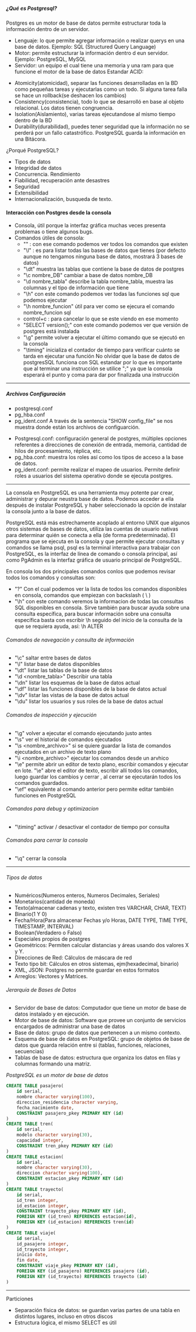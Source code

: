 ##### ¿Qué es Postgresql?
Postgres es un motor de base de datos permite estructurar toda la información dentro de un servidor.
* Lenguaje: lo que permite agregar información o realizar querys en una base de datos. Ejemplo: SQL (Structured Query Language)
* Motor: permite estructurar la información dentro d eun servidor. Ejemplo: PostgreSQL, MySQL
* Servidor: un equipo el cual tiene una memoria y una ram para que funcione el motor de la base de datos 
Estandar ACID: 
- Atomicity(atomicidad), separar las funciones desarrolladas en la BD como pequeñas tareas y ejecutarlas como un todo. Si alguna tarea falla se hace un rollback(se deshacen los cambios)
- Consistency(consistencia), todo lo que se desarrolló en base al objeto relacional. Los datos tienen congruencia. 
- Isolation(Aislamiento), varias tareas ejecutandose al mismo tiempo dentro de la BD
- Durability(durabilidad), puedes tener seguridad que la información no se perderá por un fallo catastrófico. PostgreSQL guarda la información en una Bitácora.

¿Porqué PostgreSQL?
* Tipos de datos
* Integridad de datos
* Concurrencia. Rendimiento
* Fiabilidad, recuperación ante desastres
* Seguridad
* Extensibilidad
* Internacionalización, busqueda de texto.

#### Interacción con Postgres desde la consola
- Consola, útil porque la interfaz gráfica muchas veces presenta problemas o tiene algunos bugs.
- Comandos útiles de consola:
    * "\" : con ese comando podemos ver todos los comandos que existen
    * "\l" : es para listar todas las bases de datos que tienes (por defecto aunque no tengamos ninguna base de datos, mostrará 3 bases de datos)
    * "\dt" muestra las tablas que contiene la base de datos de postgres
    * "\c nombre_DB" cambiar a base de datos nombre_DB
    * "\d nombre_tabla" describe la tabla nombre_tabla, muestra las columnas y el tipo de información que tiene
    * "\h" con este comando podemos ver todas las funciones sql que podemos ejecutar
    * "\h nombre_funcion" útil para ver como se ejecura el comando nombre_funcion sql
    * control+c : para cancelar lo que se este viendo en ese momento
    * "SELECT version();" con este comando podemos ver que versión de postgres está instalada
    * "\g" permite volver a ejecutar el último comando que se ejecutó en la consola
    * "\timing" inicializa el contador de tiempo para verificar cuánto se tarda en ejecutar una función
No olvidar que la base de datos de postgresSQL funciona con SQL estandar por lo que es importante que al terminar una instrucción se utilice ";" ya que la consola esperará el punto y coma para dar por finalizada una instrucción  
__________________________________
##### Archivos Configuración
- postgresql.conf
- pg_hba.conf
- pg_ident.conf
A través de la sentencia "SHOW config_file"  se nos muestra donde están los archivos de configuarción.
* Postgresql.conf: configuración general de postgres, múltiples opciones referentes a direcciones de conexión de entrada, memoria, cantidad de hilos de procesamiento, réplica, etc.
* pg_hba.conf: muestra los roles así como los tipos de acceso a la base de datos.
* pg_ident.conf: permite realizar el mapeo de usuarios. Permite definir roles a usuarios del sistema operativo donde se ejecuta postgres.
_________________________________
La consola en PostgreSQL es una herramienta muy potente par crear, administrar y depurar neustra base de datos. Podemos acceder a ella después de instalar PostgreSQL y haber seleccionado la opción de instalar la consola junto a la base de datos.

PostgreSQL está más estrechamente acoplado al entorno UNIX que algunos otros sistemas de bases de datos, utiliza las cuentas de usuario nativas para determinar quién se conecta a ella (de forma predeterminada). El programa que se ejecuta en la consola y que permite ejecutar consultas y comandos se llama psql, psql es la terminal interactiva para trabajar con PostgreSQL, es la interfaz de línea de comando o consola principal, así como PgAdmin es la interfaz gráfica de usuario principal de PostgreSQL.

En consola los dos principales comandos conlos que podemos revisar todos los comandos y consultas son:
- "\?" Con el cual podemos ver la lista de todos los comandos disponibles en consola, comandos que empiezan con backslash ( \ )
- "\h" con este comando veremos la informacion de todas las consultas SQL disponibles en consola. Sirve también para buscar ayuda sobre una consulta específica, para buscar información sobre una consulta específica basta con escribir \h seguido del inicio de la consulta de la que se requiera ayuda, así: \h ALTER
###### Comandos de navegación y consulta de información
- "\c" saltar entre bases de datos
- "\l" listar base de datos disponibles
- "\dt" listar las tablas de la base de datos
- "\d <nombre_tabla>" Describir una tabla
- "\dn" listar los esquemas de la base de datos actual
- "\df" listar las funciones disponibles de la base de datos actual
- "\dv" listar las vistas de la base de datos actual
- "\du" listar los usuarios y sus roles de la base de datos actual 
###### Comandos de inspección y ejecución
- "\g" volver a ejecutar el comando ejecutando justo antes
- "\s" ver el historial de comandos ejecutados
- "\s <nombre_archivo>" si se quiere guardar la lista de comandos ejecutados en un archivo de texto plano
- "\i <nombre_archivo>" ejecutar los comandos desde un arvhico
- "\e" permite abrir un editor de texto plano, escribir comandos y ejecutar en lote. "\e" abre el editor de texto, escribir allí todos los comandos, luego guardar los cambios y cerrar , al cerrar se ejecutarán todos los comandos guardados.
- "\ef" equivalente al comando anterior pero permite editar también funciones en PostgreSQL
###### Comandos para debug y optimizacion
- "\timing" activar / desactivar el contador de tiempo por consulta
###### Comandos para cerrar la consola
- "\q" cerrar la consola
__________________________________________
###### Tipos de datos
- Numéricos(Numeros enteros, Numeros Decimales, Seriales)
- Monetarios(cantidad de moneda)
- Texto(almacenar cadenas y texto, existen tres VARCHAR, CHAR, TEXT)
- Binario(1 Y 0)
- Fecha/Hora(Para almacenar Fechas y/o Horas, DATE TYPE, TIME TYPE, TIMESTAMP, INTERVAL)
- Boolean(Verdadero o Falso)
- Especiales propios de postgres
- Geométricos: Permiten calcular distancias y áreas usando dos valores X y Y.
- Direcciones de Red: Cálculos de máscara de red
- Texto tipo bit: Cálculos en otros sistemas, ejm(hexadecimal, binario)
- XML, JSON: Postgres no permite guardar en estos formatos
- Arreglos: Vectores y Matrices.

###### Jerarquía de Bases de Datos
* Servidor de base de datos: Computador que tiene un motor de base de datos instalado y en ejecución.
* Motor de base de datos: Software que provee un conjunto de servicios encargados de administrar una base de datos
* Base de datos: grupo de datos que pertenecen a un mismo contexto.
* Esquema de base de datos en PostgreSQL: grupo de objetos de base de datos que guarda relación entre si (tablas, funciones, relaciones, secuencias)
* Tablas de base de datos: estructura que organiza los datos en filas y columnas formando una matriz.

*PostgreSQL es un motor de base de datos*

```sql
CREATE TABLE pasajero(
	id serial,
	nombre character varying(100),
	direccion_residencia character varying,
	fecha_nacimiento date,
	CONSTRAINT pasajero_pkey PRIMARY KEY (id)
)
CREATE TABLE tren(
	id serial,
	modelo character varying(30),
	capacidad integer,
	CONSTRAINT tren_pkey PRIMARY KEY (id)
)
CREATE TABLE estacion(
	id serial,
	nombre character varying(30),
	direccion character varying(100),
	CONSTRAINT estacion_pkey PRIMARY KEY (id)
)
CREATE TABLE trayecto(
	id serial,
	id_tren integer,
	id_estacion integer,
	CONSTRAINT trayecto_pkey PRIMARY KEY (id),
	FOREIGN KEY (id_tren) REFERENCES estacion(id),
	FOREIGN KEY (id_estacion) REFERENCES tren(id)
)
CREATE TABLE viaje(
	id serial,
	id_pasajero integer,
	id_trayecto integer,
	inicio date,
	fin date,
	CONSTRAINT viaje_pkey PRIMARY KEY (id),
	FOREIGN KEY (id_pasajero) REFERENCES pasajero (id),
	FOREIGN KEY (id_trayecto) REFERENCES trayecto (id)
)
```
___________________________
Particiones
- Separación física de datos: se guardan varias partes de una tabla en distintos lugares, incluso en otros discos
- Estructura lógica, el mismo SELECT es útil 
